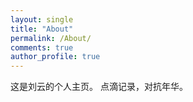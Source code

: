 ```yaml
---
layout: single
title: "About"
permalink: /About/
comments: true
author_profile: true
---
```


这是刘云的个人主页。
点滴记录，对抗年华。





